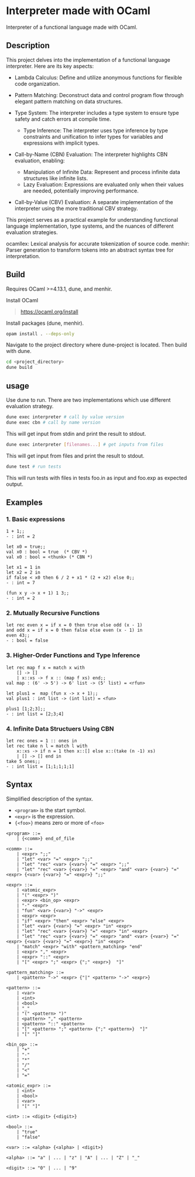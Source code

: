 # Interpreter made with OCaml

Interpreter of a functional language made with OCaml.

## Description

This project delves into the implementation of a functional language interpreter.
Here are its key aspects:

- Lambda Calculus: Define and utilize anonymous functions for flexible code organization.
- Pattern Matching: Deconstruct data and control program flow through elegant pattern matching on data structures.

- Type System: The interpreter includes a type system to ensure type safety and catch errors at compile time.
  - Type Inference: The interpreter uses type inference by type constraints and unification to infer types for variables and expressions with implicit types.

- Call-by-Name (CBN) Evaluation: The interpreter highlights CBN evaluation, enabling:
  - Manipulation of Infinite Data: Represent and process infinite data structures like infinite lists.
  - Lazy Evaluation: Expressions are evaluated only when their values are needed, potentially improving performance.
- Call-by-Value (CBV) Evaluation: A separate implementation of the interpreter using the more traditional CBV strategy.

This project serves as a practical example for understanding functional language implementation, type systems, and the nuances of different evaluation strategies.

ocamllex: Lexical analysis for accurate tokenization of source code.
menhir: Parser generation to transform tokens into an abstract syntax tree for interpretation.

## Build

Requires OCaml >=4.13.1, dune, and menhir.

Install OCaml
> <https://ocaml.org/install>

Install packages (dune, menhir).

```bash
opam install . --deps-only 
```

Navigate to the project directory where dune-project is located. Then build with dune.

```bash
cd <project_directory>
dune build
```

## usage

Use dune to run.
There are two implementations which use different evaluation strategy.

```bash
dune exec interpreter # call by value version
dune exec cbn # call by name version
```

This will get input from stdin and print the result to stdout.

```bash
dune exec interpreter [filenames...] # get inputs from files
```

This will get input from files and print the result to stdout.

```bash
dune test # run tests
```

This will run tests with files in tests foo.in as input and foo.exp as expected output.

## Examples

<!-- TODO : more description -->
<!-- TODO : use asciinema? -->

### 1. Basic expressions

```pseudo
1 + 1;;
- : int = 2 

let x0 = true;; 
val x0 : bool = true  (* CBV *)
val x0 : bool = <thunk> (* CBN *)

let x1 = 1 in 
let x2 = 2 in 
if false < x0 then 6 / 2 + x1 * (2 + x2) else 0;;
- : int = 7 

(fun x y -> x + 1) 1 3;;
- : int = 2
```

### 2. Mutually Recursive Functions

```pseudo
let rec even x = if x = 0 then true else odd (x - 1)
and odd x = if x = 0 then false else even (x - 1) in
even 43;;
- : bool = false
```

### 3. Higher-Order Functions and Type Inference

```pseudo
let rec map f x = match x with 
    [] -> []
    | x::xs -> f x :: (map f xs) end;;
val map : (6' -> 5') -> 6' list -> (5' list) = <rfun>

let plus1 =  map (fun x -> x + 1);;
val plus1 : int list -> (int list) = <fun>

plus1 [1;2;3];;
- : int list = [2;3;4]
```

### 4. Infinite Data Structuers Using CBN

```pseudo
let rec ones = 1 :: ones in 
let rec take n l = match l with
    x::xs -> if n = 1 then x::[] else x::(take (n -1) xs)
    | [] -> [] end in
take 5 ones;;
- : int list = [1;1;1;1;1]
```

## Syntax

Simplified description of the syntax.

- `<program>` is the start symbol.
- `<expr>` is the expression.
- `{<foo>}` means zero or more of `<foo>`

```bnf
<program> ::= 
    | {<comm>} end_of_file

<comm> ::=
    | <expr> ";;"
    | "let" <var> "=" <expr> ";;"
    | "let" "rec" <var> {<var>} "=" <expr> ";;"
    | "let" "rec" <var> {<var>} "=" <expr> "and" <var> {<var>} "=" <expr> {<var> {<var>} "=" <expr>} ";;"

<expr> ::= 
    | <atomic_expr>
    | "(" <expr> ")"
    | <expr> <bin_op> <expr> 
    | "-" <expr>
    | "fun" <var> {<var>} "->" <expr>                        
    | <expr> <expr>
    | "if" <expr> "then" <expr> "else" <expr>
    | "let" <var> {<var>} "=" <expr> "in" <expr>           
    | "let" "rec" <var> {<var>} "=" <expr> "in" <expr>      
    | "let" "rec" <var> {<var>} "=" <expr> "and" <var> {<var>} "=" <expr> {<var> {<var>} "=" <expr>} "in" <expr> 
    | "match" <expr> "with" <pattern_matching> "end"
    | <expr> "," <expr> 
    | <expr> "::" <expr>
    | "[" <expr> ";" <expr> {";" <expr>}  "]"

<pattern_matching> ::=
    | <pattern> "->" <expr> {"|" <pattern> "->" <expr>}

<pattern> ::=
    | <var>
    | <int>
    | <bool>
    | "_"
    | "(" <pattern> ")"
    | <pattern> "," <pattern>
    | <pattern> "::" <pattern>
    | "[" <pattern> ";" <pattern> {";" <pattern>}  "]"
    | "[" "]"

<bin_op> ::= 
    | "+" 
    | "-" 
    | "*" 
    | "/" 
    | "<"
    | "="

<atomic_expr> ::=
    | <int>
    | <bool>
    | <var> 
    | "[" "]"  

<int> ::= <digit> {<digit>}

<bool> ::= 
    | "true"
    | "false"

<var> ::= <alpha> {<alpha> | <digit>}

<alpha> ::= "a" | ... | "z" | "A" | ... | "Z" | "_"

<digit> ::= "0" | ... | "9"
```
